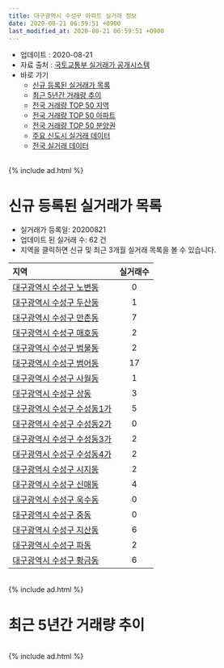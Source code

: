 ```yaml
---
title: 대구광역시 수성구 아파트 실거래 정보
date: 2020-08-21 06:59:51 +0900
last_modified_at: 2020-08-21 06:59:51 +0900
---
```


* 업데이트 : 2020-08-21
* 자료 출처 : [국토교통부 실거래가 공개시스템](http://rt.molit.go.kr)
* 바로 가기
    * [신규 등록된 실거래가 목록](#신규-등록된-실거래가-목록)
    * [최근 5년간 거래량 추이](#최근-5년간-거래량-추이)
    * [전국 거래량 TOP 50 지역](https://inasie.github.io/apt-trade-info/최근-3개월-전국에서-가장-거래가-많이-발생한-지역)
    * [전국 거래량 TOP 50 아파트](https://inasie.github.io/apt-trade-info/최근-3개월-전국에서-가장-거래가-많이-발생한-아파트)
    * [전국 거래량 TOP 50 분양권](https://inasie.github.io/apt-trade-info/최근-3개월-전국에서-가장-거래가-많이-발생한-분양권)
    * [주요 신도시 실거래 데이터](https://inasie.github.io/apt-trade-info/주요-신도시)
    * [전국 실거래 데이터](https://inasie.github.io/apt-trade-info/전국)

<br>
{% include ad.html %}
<br>

# 신규 등록된 실거래가 목록
* 실거래가 등록일: 20200821
* 업데이트 된 실거래 수: 62 건
* 지역을 클릭하면 신규 및 최근 3개월 실거래 목록을 볼 수 있습니다.


|지역|실거래수|
|:---|:---:|
|[대구광역시 수성구 노변동](https://inasie.github.io/apt-trade-info/대구광역시-수성구-노변동)|0|
|[대구광역시 수성구 두산동](https://inasie.github.io/apt-trade-info/대구광역시-수성구-두산동)|1|
|[대구광역시 수성구 만촌동](https://inasie.github.io/apt-trade-info/대구광역시-수성구-만촌동)|7|
|[대구광역시 수성구 매호동](https://inasie.github.io/apt-trade-info/대구광역시-수성구-매호동)|2|
|[대구광역시 수성구 범물동](https://inasie.github.io/apt-trade-info/대구광역시-수성구-범물동)|2|
|[대구광역시 수성구 범어동](https://inasie.github.io/apt-trade-info/대구광역시-수성구-범어동)|17|
|[대구광역시 수성구 사월동](https://inasie.github.io/apt-trade-info/대구광역시-수성구-사월동)|1|
|[대구광역시 수성구 상동](https://inasie.github.io/apt-trade-info/대구광역시-수성구-상동)|3|
|[대구광역시 수성구 수성동1가](https://inasie.github.io/apt-trade-info/대구광역시-수성구-수성동1가)|5|
|[대구광역시 수성구 수성동2가](https://inasie.github.io/apt-trade-info/대구광역시-수성구-수성동2가)|0|
|[대구광역시 수성구 수성동3가](https://inasie.github.io/apt-trade-info/대구광역시-수성구-수성동3가)|2|
|[대구광역시 수성구 수성동4가](https://inasie.github.io/apt-trade-info/대구광역시-수성구-수성동4가)|2|
|[대구광역시 수성구 시지동](https://inasie.github.io/apt-trade-info/대구광역시-수성구-시지동)|2|
|[대구광역시 수성구 신매동](https://inasie.github.io/apt-trade-info/대구광역시-수성구-신매동)|4|
|[대구광역시 수성구 욱수동](https://inasie.github.io/apt-trade-info/대구광역시-수성구-욱수동)|0|
|[대구광역시 수성구 중동](https://inasie.github.io/apt-trade-info/대구광역시-수성구-중동)|0|
|[대구광역시 수성구 지산동](https://inasie.github.io/apt-trade-info/대구광역시-수성구-지산동)|6|
|[대구광역시 수성구 파동](https://inasie.github.io/apt-trade-info/대구광역시-수성구-파동)|2|
|[대구광역시 수성구 황금동](https://inasie.github.io/apt-trade-info/대구광역시-수성구-황금동)|6|


<br>
{% include ad.html %}
<br>

# 최근 5년간 거래량 추이


<div style="width:100%;">
    <canvas id="deal_progress" height="200"></canvas>
</div>

<script>
new Chart(document.getElementById("deal_progress"), {
    type: 'line',
    data: {
        labels: ['201508','201509','201510','201511','201512','201601','201602','201603','201604','201605','201606','201607','201608','201609','201610','201611','201612','201701','201702','201703','201704','201705','201706','201707','201708','201709','201710','201711','201712','201801','201802','201803','201804','201805','201806','201807','201808','201809','201810','201811','201812','201901','201902','201903','201904','201905','201906','201907','201908','201909','201910','201911','201912','202001','202002','202003','202004','202005','202006','202007','202008'],
        datasets: [{
            label: '매매',
            pointRadius: 1,
            data: [371, 380, 391, 258, 159, 135, 174, 231, 235, 218, 260, 286, 409, 467, 621, 405, 321, 243, 306, 392, 385, 546, 890, 1352, 869, 425, 336, 403, 375, 576, 612, 687, 339, 404, 413, 312, 536, 622, 451, 347, 230, 235, 157, 269, 288, 299, 375, 419, 440, 383, 648, 853, 761, 490, 494, 193, 395, 569, 895, 1035, 172],
            borderColor: "rgba(255, 201, 14, 1)",
            backgroundColor: "rgba(255, 201, 14, 0.5)",
            fill: false,
            lineTension: 0
        },{
            label: '전월세',
            pointRadius: 1,
            data: [381, 363, 519, 391, 482, 409, 447, 347, 344, 283, 306, 330, 321, 387, 465, 385, 453, 387, 441, 351, 246, 308, 285, 367, 396, 423, 418, 486, 455, 472, 420, 467, 370, 396, 397, 374, 393, 391, 456, 418, 488, 551, 475, 451, 369, 324, 338, 370, 441, 376, 489, 542, 545, 470, 513, 326, 389, 439, 427, 382, 91],
            borderColor: "rgba(0, 141, 185, 1)",
            backgroundColor: "rgba(0, 141, 185, 0.5)",
            fill: false,
            lineTension: 0
        }
        ]
    },
    options: {
        responsive: true,
        title: {
            display: false
        },
        tooltips: {
            mode: 'index',
            intersect: false
        },
        hover: {
            mode: 'nearest',
            intersect: true
        },
        scales: {
            xAxes: [{
                display: true,
                scaleLabel: {
                    display: true,
                    labelString: '년/월'
                }
            }],
            yAxes: [{
                display: true,
                ticks: {
                    suggestedMin: 0,
                },
                scaleLabel: {
                    display: true,
                    labelString: '실거래 수'
                }
            }]
        }
    }
});

</script>


<br>
{% include ad.html %}
<br>

